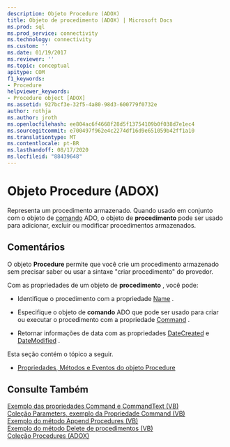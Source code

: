 ```yaml
---
description: Objeto Procedure (ADOX)
title: Objeto de procedimento (ADOX) | Microsoft Docs
ms.prod: sql
ms.prod_service: connectivity
ms.technology: connectivity
ms.custom: ''
ms.date: 01/19/2017
ms.reviewer: ''
ms.topic: conceptual
apitype: COM
f1_keywords:
- Procedure
helpviewer_keywords:
- Procedure object [ADOX]
ms.assetid: 927bcf3e-32f5-4a80-98d3-600779f0732e
author: rothja
ms.author: jroth
ms.openlocfilehash: ee804ac6f4668f28d5f13754109b0f038d7e1ec4
ms.sourcegitcommit: e700497f962e4c2274df16d9e651059b42ff1a10
ms.translationtype: MT
ms.contentlocale: pt-BR
ms.lasthandoff: 08/17/2020
ms.locfileid: "88439648"
---
```

# <a name="procedure-object-adox"></a>Objeto Procedure (ADOX)
Representa um procedimento armazenado. Quando usado em conjunto com o objeto de [comando](../../../ado/reference/ado-api/command-object-ado.md) ADO, o objeto de **procedimento** pode ser usado para adicionar, excluir ou modificar procedimentos armazenados.  
  
## <a name="remarks"></a>Comentários  
 O objeto **Procedure** permite que você crie um procedimento armazenado sem precisar saber ou usar a sintaxe "criar procedimento" do provedor.  
  
 Com as propriedades de um objeto de **procedimento** , você pode:  
  
-   Identifique o procedimento com a propriedade [Name](../../../ado/reference/adox-api/name-property-adox.md) .  
  
-   Especifique o objeto de **comando** ADO que pode ser usado para criar ou executar o procedimento com a propriedade [Command](../../../ado/reference/adox-api/command-property-adox.md) .  
  
-   Retornar informações de data com as propriedades [DateCreated](../../../ado/reference/adox-api/datecreated-property-adox.md) e [DateModified](../../../ado/reference/adox-api/datemodified-property-adox.md) .  
  
 Esta seção contém o tópico a seguir.  
  
-   [Propriedades, Métodos e Eventos do objeto Procedure](../../../ado/reference/adox-api/procedure-object-properties-methods-and-events.md)  
  
## <a name="see-also"></a>Consulte Também  
 [Exemplo das propriedades Command e CommandText (VB)](../../../ado/reference/adox-api/command-and-commandtext-properties-example-vb.md)   
 [Coleção Parameters, exemplo da Propriedade Command (VB)](../../../ado/reference/adox-api/parameters-collection-command-property-example-vb.md)   
 [Exemplo do método Append Procedures (VB)](../../../ado/reference/adox-api/procedures-append-method-example-vb.md)   
 [Exemplo do método Delete de procedimentos (VB)](../../../ado/reference/adox-api/procedures-delete-method-example-vb.md)   
 [Coleção Procedures (ADOX)](../../../ado/reference/adox-api/procedures-collection-adox.md)

